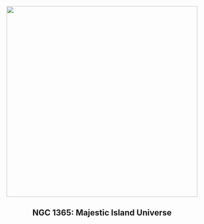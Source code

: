 
<p align="center"><img src="https://apod.nasa.gov/apod/image/2402/NGC1365_v4_1024.jpg" width="500" height="500"></p>
<h2 align="center"> NGC 1365: Majestic Island Universe </h2>
